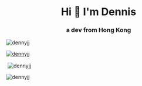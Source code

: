 <h1 align="center">Hi 👋 I'm Dennis</h1>
<h3 align="center">a dev from Hong Kong</h3>

<p align="left"> <img src="https://komarev.com/ghpvc/?username=dennyjj&label=Profile%20views&color=0e75b6&style=flat" alt="dennyjj" /> </p>

<p align="left"> <a href="https://github.com/ryo-ma/github-profile-trophy"><img src="https://github-profile-trophy.vercel.app/?username=dennyjj" alt="dennyjj" /></a> </p>

<p>&nbsp;<img align="center" src="https://github-readme-stats.vercel.app/api?username=dennyjj&show_icons=true&locale=en" alt="dennyjj" /></p>

<p><img align="center" src="https://github-readme-streak-stats.herokuapp.com/?user=dennyjj" alt="dennyjj" /></p>

